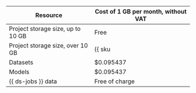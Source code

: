 | Resource | Cost of 1 GB per month, without VAT |
--- | ---
| Project storage size, up to 10 GB | Free |
| Project storage size, over 10 GB | {{ sku|USD|nbs.network-nvme.allocated|month|string }} |
| Datasets | $0.095437 |
| Models | $0.095437 |
| {{ ds-jobs }} data | Free of charge |
